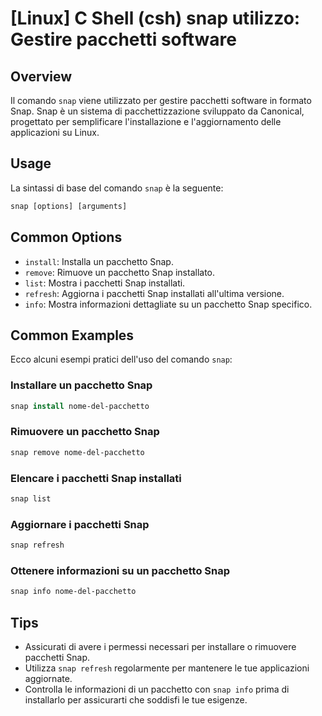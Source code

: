 # [Linux] C Shell (csh) snap utilizzo: Gestire pacchetti software

## Overview
Il comando `snap` viene utilizzato per gestire pacchetti software in formato Snap. Snap è un sistema di pacchettizzazione sviluppato da Canonical, progettato per semplificare l'installazione e l'aggiornamento delle applicazioni su Linux.

## Usage
La sintassi di base del comando `snap` è la seguente:

```csh
snap [options] [arguments]
```

## Common Options
- `install`: Installa un pacchetto Snap.
- `remove`: Rimuove un pacchetto Snap installato.
- `list`: Mostra i pacchetti Snap installati.
- `refresh`: Aggiorna i pacchetti Snap installati all'ultima versione.
- `info`: Mostra informazioni dettagliate su un pacchetto Snap specifico.

## Common Examples
Ecco alcuni esempi pratici dell'uso del comando `snap`:

### Installare un pacchetto Snap
```csh
snap install nome-del-pacchetto
```

### Rimuovere un pacchetto Snap
```csh
snap remove nome-del-pacchetto
```

### Elencare i pacchetti Snap installati
```csh
snap list
```

### Aggiornare i pacchetti Snap
```csh
snap refresh
```

### Ottenere informazioni su un pacchetto Snap
```csh
snap info nome-del-pacchetto
```

## Tips
- Assicurati di avere i permessi necessari per installare o rimuovere pacchetti Snap.
- Utilizza `snap refresh` regolarmente per mantenere le tue applicazioni aggiornate.
- Controlla le informazioni di un pacchetto con `snap info` prima di installarlo per assicurarti che soddisfi le tue esigenze.